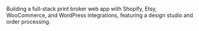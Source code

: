 Building a full-stack print broker web app with Shopify, Etsy, WooCommerce, and WordPress integrations, featuring a design studio and order processing.